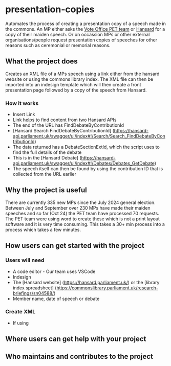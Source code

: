 # presentation-copies

Automates the process of creating a presentation copy of a speech made in the commons.
An MP either asks the [Vote Office PET team](https://parlinet.parliament.uk/teams/house-of-commons/chamber-participation-team/vote-office/publications-enquiries-team/) or [Hansard](https://guidetoprocedure.parliament.uk/articles/v6wxttYz/how-to-make-a-maiden-speech) for a copy of their maiden speech. 
Or on occassion MPs or other external organisations/people request presentation copies of speeches for other reasons such as ceremonial or memorial reasons.

## What the project does
Creates an XML file of a MPs speech using a link either from the hansard website or using the commons library index.
The XML file can then be imported into an indesign template which will then create a front presentation page followed by a copy of the speech from Hansard.

### How it works
* Insert Link
* Link helps to find content from two Hansard APIs
* The end of the URL has FindDebateByContributionId
* [Hansard Search FindDebateByContributionId] (https://hansard-api.parliament.uk/swagger/ui/index#!/Search/Search_FindDebateByContributionId)
* The data returned has a DebateSectionExtId, which the script uses to find the full details of the debate
* This is in the [Hansard Debate] (https://hansard-api.parliament.uk/swagger/ui/index#!/Debates/Debates_GetDebate)
* The speech itself can then be found by using the contribution ID that is collected from the URL earlier

## Why the project is useful
There are currently 335 new MPs since the July 2024 general election. Between July and September over 230 MPs have made their maiden speeches and so far (Oct 24) the PET team have processed 70 requests.
The PET team were using word to create these which is not a print layout software and it is very time consuming.
This takes a 30+ min process into a process which takes a few minutes. 

## How users can get started with the project
### Users will need
* A code editor - Our team uses VSCode
* Indesign
* The [Hansard website] (https://hansard.parliament.uk/) or the [library index spreadsheet] (https://commonslibrary.parliament.uk/research-briefings/sn04588/)
* Member name, date of speech or debate 

### Create XML
* If using 

## Where users can get help with your project

## Who maintains and contributes to the project
